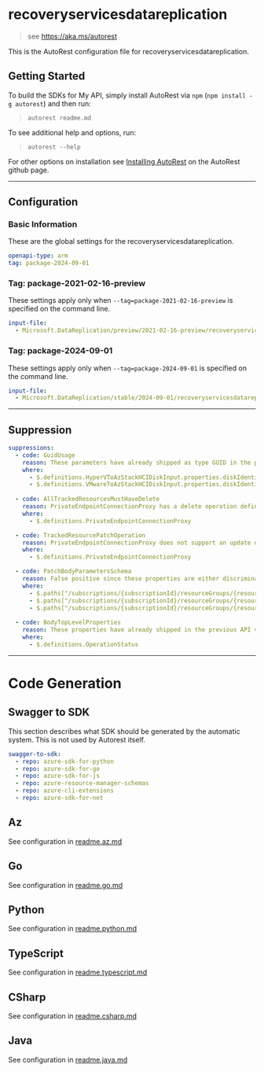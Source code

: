 # recoveryservicesdatareplication

> see https://aka.ms/autorest

This is the AutoRest configuration file for recoveryservicesdatareplication.

## Getting Started

To build the SDKs for My API, simply install AutoRest via `npm` (`npm install -g autorest`) and then run:

> `autorest readme.md`

To see additional help and options, run:

> `autorest --help`

For other options on installation see [Installing AutoRest](https://aka.ms/autorest/install) on the AutoRest github page.

---

## Configuration

### Basic Information

These are the global settings for the recoveryservicesdatareplication.

```yaml
openapi-type: arm
tag: package-2024-09-01
```

### Tag: package-2021-02-16-preview

These settings apply only when `--tag=package-2021-02-16-preview` is specified on the command line.

```yaml $(tag) == 'package-2021-02-16-preview'
input-file:
  - Microsoft.DataReplication/preview/2021-02-16-preview/recoveryservicesdatareplication.json
```

### Tag: package-2024-09-01

These settings apply only when `--tag=package-2024-09-01` is specified on the command line.

```yaml $(tag) == 'package-2024-09-01'
input-file:
  - Microsoft.DataReplication/stable/2024-09-01/recoveryservicesdatareplication.json
```

---

## Suppression

``` yaml
suppressions:
  - code: GuidUsage
    reason: These parameters have already shipped as type GUID in the previous API version.  
    where:
      - $.definitions.HyperVToAzStackHCIDiskInput.properties.diskIdentifier.format
      - $.definitions.VMwareToAzStackHCIDiskInput.properties.diskIdentifier.format
  
  - code: AllTrackedResourcesMustHaveDelete
    reason: PrivateEndpointConnectionProxy has a delete operation defined.
    where:
      - $.definitions.PrivateEndpointConnectionProxy

  - code: TrackedResourcePatchOperation
    reason: PrivateEndpointConnectionProxy does not support an update operation.
    where:
      - $.definitions.PrivateEndpointConnectionProxy

  - code: PatchBodyParametersSchema
    reason: False positive since these properties are either discriminator or identity that are required.
    where:
      - $.paths["/subscriptions/{subscriptionId}/resourceGroups/{resourceGroupName}/providers/Microsoft.DataReplication/replicationFabrics/{fabricName}"].patch.parameters[4].schema.properties.properties
      - $.paths["/subscriptions/{subscriptionId}/resourceGroups/{resourceGroupName}/providers/Microsoft.DataReplication/replicationVaults/{vaultName}"].patch.parameters[4].schema.properties.identity
      - $.paths["/subscriptions/{subscriptionId}/resourceGroups/{resourceGroupName}/providers/Microsoft.DataReplication/replicationVaults/{vaultName}/protectedItems/{protectedItemName}"].patch.parameters[5].schema.properties.properties
  
  - code: BodyTopLevelProperties
    reason: These properties have already shipped in the previous API version.
    where:
      - $.definitions.OperationStatus

```

---

# Code Generation

## Swagger to SDK

This section describes what SDK should be generated by the automatic system.
This is not used by Autorest itself.

```yaml $(swagger-to-sdk)
swagger-to-sdk:
  - repo: azure-sdk-for-python
  - repo: azure-sdk-for-go
  - repo: azure-sdk-for-js
  - repo: azure-resource-manager-schemas
  - repo: azure-cli-extensions
  - repo: azure-sdk-for-net
```
## Az

See configuration in [readme.az.md](./readme.az.md)

## Go

See configuration in [readme.go.md](./readme.go.md)

## Python

See configuration in [readme.python.md](./readme.python.md)

## TypeScript

See configuration in [readme.typescript.md](./readme.typescript.md)

## CSharp

See configuration in [readme.csharp.md](./readme.csharp.md)

## Java

See configuration in [readme.java.md](./readme.java.md)

